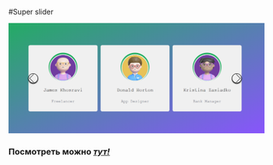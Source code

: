 #Super slider

![](./images/readme-banner.png)

### Посмотреть можно [*тут!*](https://artem-kukin.github.io/Super-slider/)